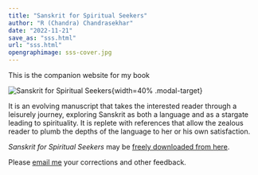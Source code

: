 ```yaml
---
title: "Sanskrit for Spiritual Seekers"
author: "R (Chandra) Chandrasekhar"
date: "2022-11-21"
save_as: "sss.html"
url: "sss.html"
opengraphimage: sss-cover.jpg
---
```


This is the companion website for my book

![_Sanskrit for Spiritual Seekers_]({static}images/sss-cover.png){width=40% .modal-target}

It is an evolving manuscript that takes the interested reader through a leisurely journey, exploring Sanskrit as both a language and as a stargate leading to spirituality. It is replete with references that allow the zealous reader to plumb the depths of the language to her or his own satisfaction.

_Sanskrit for Spiritual Seekers_ may be [freely downloaded from here]({static}../sss-manuscript/SSS.pdf).

Please [email me](mailto:feedback.sssbook@gmailcom) your corrections and other feedback.
